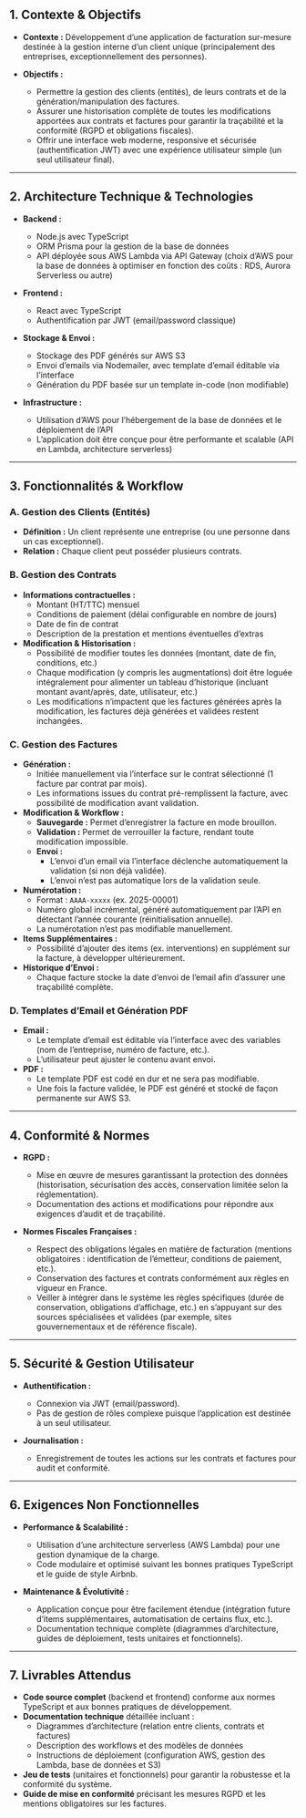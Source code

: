 ## 1. Contexte & Objectifs

- **Contexte :**
  Développement d’une application de facturation sur-mesure destinée à la gestion interne d’un client unique (principalement des entreprises, exceptionnellement des personnes).

- **Objectifs :**
  - Permettre la gestion des clients (entités), de leurs contrats et de la génération/manipulation des factures.
  - Assurer une historisation complète de toutes les modifications apportées aux contrats et factures pour garantir la traçabilité et la conformité (RGPD et obligations fiscales).
  - Offrir une interface web moderne, responsive et sécurisée (authentification JWT) avec une expérience utilisateur simple (un seul utilisateur final).

---

## 2. Architecture Technique & Technologies

- **Backend :**

  - Node.js avec TypeScript
  - ORM Prisma pour la gestion de la base de données
  - API déployée sous AWS Lambda via API Gateway (choix d’AWS pour la base de données à optimiser en fonction des coûts : RDS, Aurora Serverless ou autre)

- **Frontend :**

  - React avec TypeScript
  - Authentification par JWT (email/password classique)

- **Stockage & Envoi :**

  - Stockage des PDF générés sur AWS S3
  - Envoi d’emails via Nodemailer, avec template d’email éditable via l’interface
  - Génération du PDF basée sur un template in-code (non modifiable)

- **Infrastructure :**
  - Utilisation d’AWS pour l’hébergement de la base de données et le déploiement de l’API
  - L’application doit être conçue pour être performante et scalable (API en Lambda, architecture serverless)

---

## 3. Fonctionnalités & Workflow

### A. Gestion des Clients (Entités)

- **Définition :**
  Un client représente une entreprise (ou une personne dans un cas exceptionnel).
- **Relation :**
  Chaque client peut posséder plusieurs contrats.

### B. Gestion des Contrats

- **Informations contractuelles :**
  - Montant (HT/TTC) mensuel
  - Conditions de paiement (délai configurable en nombre de jours)
  - Date de fin de contrat
  - Description de la prestation et mentions éventuelles d’extras
- **Modification & Historisation :**
  - Possibilité de modifier toutes les données (montant, date de fin, conditions, etc.)
  - Chaque modification (y compris les augmentations) doit être loguée intégralement pour alimenter un tableau d’historique (incluant montant avant/après, date, utilisateur, etc.)
  - Les modifications n’impactent que les factures générées après la modification, les factures déjà générées et validées restent inchangées.

### C. Gestion des Factures

- **Génération :**
  - Initiée manuellement via l’interface sur le contrat sélectionné (1 facture par contrat par mois).
  - Les informations issues du contrat pré-remplissent la facture, avec possibilité de modification avant validation.
- **Modification & Workflow :**
  - **Sauvegarde :** Permet d’enregistrer la facture en mode brouillon.
  - **Validation :** Permet de verrouiller la facture, rendant toute modification impossible.
  - **Envoi :**
    - L’envoi d’un email via l’interface déclenche automatiquement la validation (si non déjà validée).
    - L’envoi n’est pas automatique lors de la validation seule.
- **Numérotation :**
  - Format : `AAAA-xxxxx` (ex. 2025-00001)
  - Numéro global incrémental, généré automatiquement par l’API en détectant l’année courante (réinitialisation annuelle).
  - La numérotation n’est pas modifiable manuellement.
- **Items Supplémentaires :**
  - Possibilité d’ajouter des items (ex. interventions) en supplément sur la facture, à développer ultérieurement.
- **Historique d’Envoi :**
  - Chaque facture stocke la date d’envoi de l’email afin d’assurer une traçabilité complète.

### D. Templates d’Email et Génération PDF

- **Email :**
  - Le template d’email est éditable via l’interface avec des variables (nom de l’entreprise, numéro de facture, etc.).
  - L’utilisateur peut ajuster le contenu avant envoi.
- **PDF :**
  - Le template PDF est codé en dur et ne sera pas modifiable.
  - Une fois la facture validée, le PDF est généré et stocké de façon permanente sur AWS S3.

---

## 4. Conformité & Normes

- **RGPD :**

  - Mise en œuvre de mesures garantissant la protection des données (historisation, sécurisation des accès, conservation limitée selon la réglementation).
  - Documentation des actions et modifications pour répondre aux exigences d’audit et de traçabilité.

- **Normes Fiscales Françaises :**
  - Respect des obligations légales en matière de facturation (mentions obligatoires : identification de l’émetteur, conditions de paiement, etc.).
  - Conservation des factures et contrats conformément aux règles en vigueur en France.
  - Veiller à intégrer dans le système les règles spécifiques (durée de conservation, obligations d’affichage, etc.) en s’appuyant sur des sources spécialisées et validées (par exemple, sites gouvernementaux et de référence fiscale).

---

## 5. Sécurité & Gestion Utilisateur

- **Authentification :**

  - Connexion via JWT (email/password).
  - Pas de gestion de rôles complexe puisque l’application est destinée à un seul utilisateur.

- **Journalisation :**
  - Enregistrement de toutes les actions sur les contrats et factures pour audit et conformité.

---

## 6. Exigences Non Fonctionnelles

- **Performance & Scalabilité :**

  - Utilisation d’une architecture serverless (AWS Lambda) pour une gestion dynamique de la charge.
  - Code modulaire et optimisé suivant les bonnes pratiques TypeScript et le guide de style Airbnb.

- **Maintenance & Évolutivité :**
  - Application conçue pour être facilement étendue (intégration future d’items supplémentaires, automatisation de certains flux, etc.).
  - Documentation technique complète (diagrammes d’architecture, guides de déploiement, tests unitaires et fonctionnels).

---

## 7. Livrables Attendus

- **Code source complet** (backend et frontend) conforme aux normes TypeScript et aux bonnes pratiques de développement.
- **Documentation technique** détaillée incluant :
  - Diagrammes d’architecture (relation entre clients, contrats et factures)
  - Description des workflows et des modèles de données
  - Instructions de déploiement (configuration AWS, gestion des Lambda, base de données et S3)
- **Jeu de tests** (unitaires et fonctionnels) pour garantir la robustesse et la conformité du système.
- **Guide de mise en conformité** précisant les mesures RGPD et les mentions obligatoires sur les factures.
